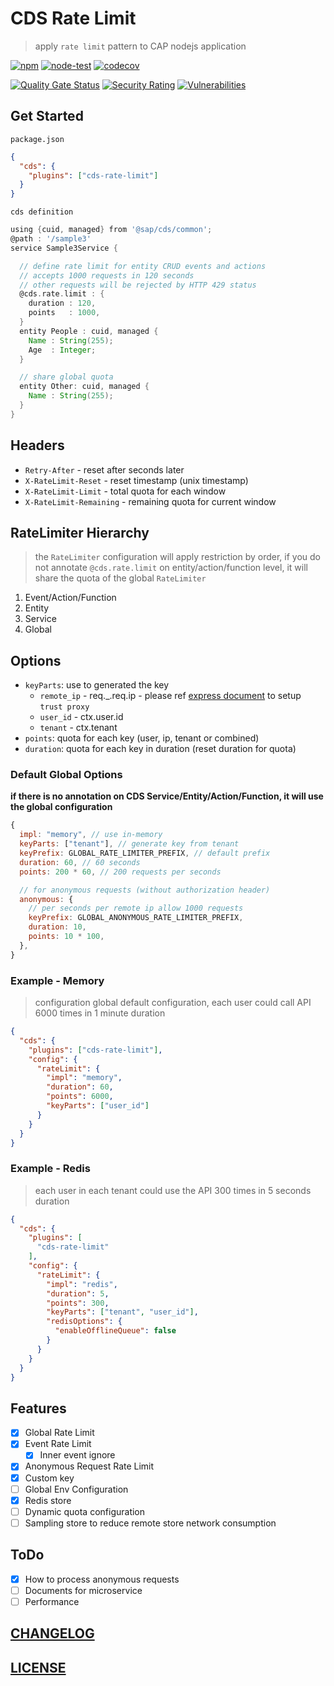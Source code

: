 # CDS Rate Limit

> apply `rate limit` pattern to CAP nodejs application

[![npm](https://img.shields.io/npm/v/cds-rate-limit)](https://www.npmjs.com/package/cds-rate-limit)
[![node-test](https://github.com/Soontao/cds-rate-limit/actions/workflows/nodejs.yml/badge.svg)](https://github.com/Soontao/cds-rate-limit/actions/workflows/nodejs.yml)
[![codecov](https://codecov.io/gh/Soontao/cds-rate-limit/branch/main/graph/badge.svg?token=xzBkWloYNR)](https://codecov.io/gh/Soontao/cds-rate-limit)

[![Quality Gate Status](https://sonarcloud.io/api/project_badges/measure?project=Soontao_cds-rate-limit&metric=alert_status)](https://sonarcloud.io/summary/new_code?id=Soontao_cds-rate-limit)
[![Security Rating](https://sonarcloud.io/api/project_badges/measure?project=Soontao_cds-rate-limit&metric=security_rating)](https://sonarcloud.io/summary/new_code?id=Soontao_cds-rate-limit)
[![Vulnerabilities](https://sonarcloud.io/api/project_badges/measure?project=Soontao_cds-rate-limit&metric=vulnerabilities)](https://sonarcloud.io/summary/new_code?id=Soontao_cds-rate-limit)

## Get Started

`package.json`

```json
{
  "cds": {
    "plugins": ["cds-rate-limit"]
  }
}
```

`cds definition`

```groovy
using {cuid, managed} from '@sap/cds/common';
@path : '/sample3'
service Sample3Service {

  // define rate limit for entity CRUD events and actions
  // accepts 1000 requests in 120 seconds
  // other requests will be rejected by HTTP 429 status
  @cds.rate.limit : {
    duration : 120,
    points   : 1000,
  }
  entity People : cuid, managed {
    Name : String(255);
    Age  : Integer;
  }

  // share global quota
  entity Other: cuid, managed {
    Name : String(255);
  }
}
```

## Headers

- `Retry-After` - reset after seconds later
- `X-RateLimit-Reset` - reset timestamp (unix timestamp)
- `X-RateLimit-Limit` - total quota for each window
- `X-RateLimit-Remaining` - remaining quota for current window

## RateLimiter Hierarchy

> the `RateLimiter` configuration will apply restriction by order, if you do not annotate `@cds.rate.limit` on entity/action/function level, it will share the quota of the global `RateLimiter`

1. Event/Action/Function
2. Entity
3. Service
4. Global

## Options

- `keyParts`: use to generated the key
  - `remote_ip` - req.\_.req.ip - please ref [express document](http://expressjs.com/en/guide/behind-proxies.html) to setup `trust proxy`
  - `user_id` - ctx.user.id
  - `tenant` - ctx.tenant
- `points`: quota for each key (user, ip, tenant or combined)
- `duration`: quota for each key in duration (reset duration for quota)

### Default Global Options

**if there is no annotation on CDS Service/Entity/Action/Function, it will use the global configuration**

```js
{
  impl: "memory", // use in-memory
  keyParts: ["tenant"], // generate key from tenant
  keyPrefix: GLOBAL_RATE_LIMITER_PREFIX, // default prefix
  duration: 60, // 60 seconds
  points: 200 * 60, // 200 requests per seconds

  // for anonymous requests (without authorization header)
  anonymous: {
    // per seconds per remote ip allow 1000 requests
    keyPrefix: GLOBAL_ANONYMOUS_RATE_LIMITER_PREFIX,
    duration: 10,
    points: 10 * 100,
  },
}
```

### Example - Memory

> configuration global default configuration, each user could call API 6000 times in 1 minute duration

```json
{
  "cds": {
    "plugins": ["cds-rate-limit"],
    "config": {
      "rateLimit": {
        "impl": "memory",
        "duration": 60,
        "points": 6000,
        "keyParts": ["user_id"]
      }
    }
  }
}
```

### Example - Redis


> each user in each tenant could use the API 300 times in 5 seconds duration


```json
{
  "cds": {
    "plugins": [
      "cds-rate-limit"
    ],
    "config": {
      "rateLimit": {
        "impl": "redis",
        "duration": 5,
        "points": 300,
        "keyParts": ["tenant", "user_id"],
        "redisOptions": {
          "enableOfflineQueue": false
        }
      }
    }
  }
}
```

## Features

- [x] Global Rate Limit
- [x] Event Rate Limit
  - [x] Inner event ignore
- [x] Anonymous Request Rate Limit
- [x] Custom key
- [ ] Global Env Configuration
- [x] Redis store
- [ ] Dynamic quota configuration
- [ ] Sampling store to reduce remote store network consumption

## ToDo

- [x] How to process anonymous requests
- [ ] Documents for microservice
- [ ] Performance

## [CHANGELOG](./CHANGELOG.md)

## [LICENSE](./LICENSE)
